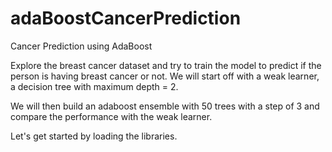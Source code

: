 # adaBoostCancerPrediction
Cancer Prediction using AdaBoost

Explore the breast cancer dataset and try to train the model to predict if the person is having breast cancer or not. We will start off with a weak learner, a decision tree with maximum depth = 2.  

We will then build an adaboost ensemble with 50 trees with a step of 3 and compare the performance with the weak learner.  

Let's get started by loading the libraries.
